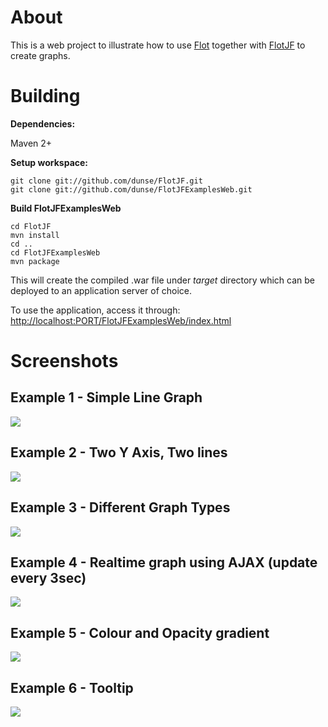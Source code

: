# About

This is a web project to illustrate how to use [Flot](http://code.google.com/p/flot) together with [FlotJF](https://github.com/dunse/FlotJF) to create graphs.

# Building

**Dependencies:**

Maven 2+  
  
**Setup workspace:**
    
    
    git clone git://github.com/dunse/FlotJF.git
    git clone git://github.com/dunse/FlotJFExamplesWeb.git
    

**Build FlotJFExamplesWeb**
    
    cd FlotJF
    mvn install
    cd ..
    cd FlotJFExamplesWeb
    mvn package

This will create the compiled .war file under _target_ directory which can be deployed to an application server of choice.

To use the application, access it through: [http://localhost:PORT/FlotJFExamplesWeb/index.html](http://localhost:PORT/FlotJFExamplesWeb/index.html)

# Screenshots

## Example 1 - Simple Line Graph

![](/dunse/FlotJFExamplesWeb/raw/master/src/main/java/doc-files/example1.jpg)

## Example 2 - Two Y Axis, Two lines

![](/dunse/FlotJFExamplesWeb/raw/master/src/main/java/doc-files/example2.jpg)

## Example 3 - Different Graph Types

![](/dunse/FlotJFExamplesWeb/raw/master/src/main/java/doc-files/example3.jpg)

## Example 4 - Realtime graph using AJAX (update every 3sec)

![](/dunse/FlotJFExamplesWeb/raw/master/src/main/java/doc-files/example4.jpg)

## Example 5 - Colour and Opacity gradient

![](/dunse/FlotJFExamplesWeb/raw/master/src/main/java/doc-files/example5.jpg)

## Example 6 - Tooltip

![](/dunse/FlotJFExamplesWeb/raw/master/src/main/java/doc-files/example6.jpg)
